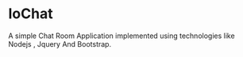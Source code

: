 # IoChat
A simple Chat Room Application implemented using technologies like Nodejs , Jquery And Bootstrap.
